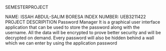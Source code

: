 SEMESTERPROJECT

NAME: ISSAH ABDUL-SALIM BORESA
INDEX NUMBER: UEB3211422
                  PROJECT DESCRIPITION
Password Manager
It is a graphical user interface application that can be used to store the password 
along with the username. All the data will be encrypted to prove better security 
and will be decrypted on demand. Every password will also be hidden behind a 
wall which we can enter by using the application password
